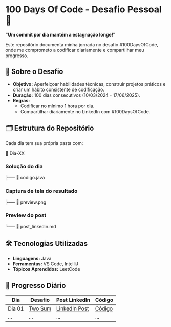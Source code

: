 # 100 Days Of Code - Desafio Pessoal 🚀

**"Um commit por dia mantém a estagnação longe!"**  

Este repositório documenta minha jornada no desafio #100DaysOfCode, onde me comprometo a codificar diariamente e compartilhar meu progresso.

## 📌 Sobre o Desafio
- **Objetivo:** Aperfeiçoar habilidades técnicas, construir projetos práticos e criar um hábito consistente de codificação.
- **Duração:** 100 dias consecutivos (10/03/2024 - 17/06/2025).
- **Regras:** 
  - Codificar no mínimo 1 hora por dia.
  - Compartilhar diariamente no LinkedIn com #100DaysOfCode.

## 🗂 Estrutura do Repositório
Cada dia tem sua própria pasta com:

📁 Dia-XX
  ### Solução do dia
  ├── 📄 codigo.java 
  ### Captura de tela do resultado
  ├── 📸 preview.png 
  ### Preview do post
  └── 📝 post_linkedin.md 


## 🛠 Tecnologias Utilizadas

- **Linguagens:** Java
- **Ferramentas:** VS Code, IntelliJ
- **Tópicos Aprendidos:** LeetCode


## 📆 Progresso Diário
| Dia | Desafio | Post LinkedIn | Código |
|-----|------|---------------|--------|
| Dia 01 | [Two Sum](https://leetcode.com/problems/two-sum/) | [LinkedIn Post](https://www.linkedin.com/feed/update/urn:li:activity:7304944016280711168/) | [Código](Dia-01/solution.java) |
| ... | ... | ... | ... |

